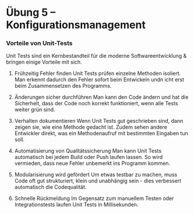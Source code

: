 ﻿# Übung 5 – Konfigurationsmanagement

### Vorteile von Unit-Tests
Unit Tests sind ein Kernbestandteil für die moderne Softwareentwicklung & bringen einige Vorteile mit sich.

1. Frühzeitig Fehler finden
Unit Tests prüfen einzelne Methoden isoliert. Man erkennt dadurch den Fehler sofort beim Entwickeln undn icht erst beim Zusammensetzen des Programms.

2. Änderungen sicher durchführen
Man kann den Code ändern und hat die Sicherheit, dass der Code noch korrekt funktioniert, wenn alle Tests weiter grün sind.

3. Verhalten dokumentieren
Wenn Unit Tests gut geschrieben sind, dann zeigen sie, wie eine Methode gedacht ist. Zudem sehen andere Entwickler direkt, was ein Methodenaufruf mit bestimmten Eingaben tun soll.

4. Automatisierung von Qualitätssicherung
Man kann Unit Tests automatisch bei jedem Build oder Push laufen lassen. So wird vermieden, dass neue Fehler unbemerkt ins Programm kommen.

5. Modularisierung wird gefördert
Um etwas testbar zu machen, muss Code oft gut strukturiert, klein und unabhängig sein - dies verbessert automatisch die Codequalität.

6. Schnelle Rückmeldung
Im Gegensatz zum manuellem Testen oder Integrationstests laufen Unit Tests in Millisekunden.
